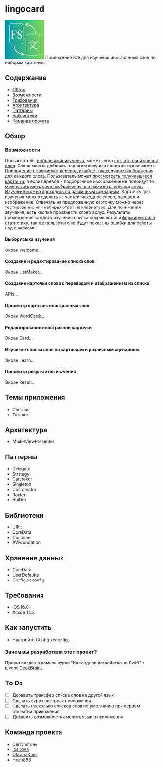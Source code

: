 # lingocard
<img src="FlashSpeak/FlashSpeak/Resources/Assets.xcassets/AppIcon.appiconset/256.png" width="128">
Приложение iOS для изучения иностранных слов по наборам карточек.

## Содержание
- [Обзор](#обзор)
 - [Возможности](##возможности)
- [Требования](#требования)
- [Архитектура](#архитектура)
- [Паттерны](#паттерны)
- [Библиотеки](#библиотеки)
- [Команда проекта](#команда-проекта)

## Обзор

### Возможности
Пользователь, [выбрав язык изучения](#выбор-языка-изучения), может легко [создать свой список слов](#создание-и-редактирование-списка-слов). Слова можно добавить через вставку или вводя по отдельности. [Приложение сформирует перевод и найдет подходящие изображения](#создание-карточки-слова-с-переводом-и-изображением-из-списка) для каждого слова. Пользователь может [просмотреть получившиеся карточки](#просмотр-карточек-иностранных-слов), а если перевод и подобранное изображение не подойдут то [можно загрузить свое изображение или изменить перевод слова](#редактирование-иностранной-карточки). [Изучение можно проходить по различным сценариям](#изучение-списка-слов-по-карточкам-и-различным-сценариям). Карточку для изучения можно сделать из частей: исходное слово, перевод и изображение. Отвечать на предложенную карточку можно через тестирование или набирая ответ на клавиатуре. Для понимания звучания, есть кнопка произнести слово вслух. Результаты прохождения каждого изучения списка сохранаются и [формируются в статистику](#просмотр-результатов-изучения), так же пользователю будут показаны ошибки для работы над ошибками.

#### Выбор языка изучения
Экран Welcome...

#### Создание и редактирование списка слов
Экран ListMaker...

#### Создание карточки слова с переводом и изображением из списка
APIs...

#### Просмотр карточек иностранных слов
Экран WordCards...

#### Редактирование иностранной карточки
Экран Card...

#### Изучение списка слов по карточкам и различным сценариям
Экран Learn...

#### Просмотр результатов изучения
Экран Result...

## Темы приложения
- Светлая
- Темная

## Архитектура
 - ModelViewPresenter

## Паттерны
 - Delegate
 - Strategy
 - Caretaker
 - Singleton
 - Coordinator
 - Router
 - Builder

## Библиотеки
- UIKit
- CoreData
- Combine
- AVFoundation 

## Хранение данных
- CoreData
- UserDefaults
- Config.xcconfig

## Требования
- iOS 16.0+
- Xcode 14.3

## Как запустить
- Настройте Config.xcconfig...

### Зачем вы разработали этот проект?
Проект создан в рамках курса "Командная разработка на Swift" в школе [GeekBrains](https://gb.ru).

## To Do
- [ ] Добавить трансфер списка слов на другой язык
- [ ] Сделать экран настроек приложения
- [ ] Сделать несколько списков слов по умолчанию при первом открытии приложения
- [ ] Добавить возможность сменить язык в приложении

## Команда проекта
- [DenDmitriev](https://github.com/DenDmitriev)
- [losikova](https://github.com/losikova)
- [OksanaKam](https://github.com/OksanaKam)
- [Heoh888](https://github.com/Heoh888)
